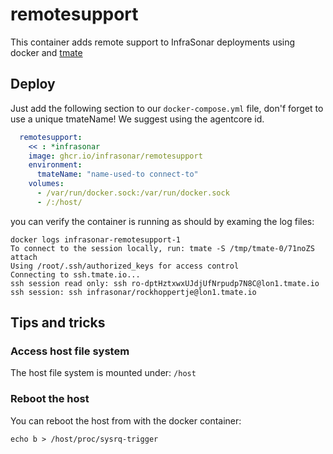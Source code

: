 # remotesupport

This container adds remote support to InfraSonar deployments using docker and [tmate](https://tmate.io/)

## Deploy

Just add the following section to our `docker-compose.yml` file, don'f forget to use a unique tmateName!
We suggest using the agentcore id.

```yaml
  remotesupport:
    << : *infrasonar
    image: ghcr.io/infrasonar/remotesupport
    environment:
      tmateName: "name-used-to connect-to"
    volumes:
      - /var/run/docker.sock:/var/run/docker.sock
      - /:/host/
```

you can verify the container is running as should by examing the log files:

```
docker logs infrasonar-remotesupport-1
To connect to the session locally, run: tmate -S /tmp/tmate-0/71noZS attach
Using /root/.ssh/authorized_keys for access control
Connecting to ssh.tmate.io...
ssh session read only: ssh ro-dptHztxwxUJdjUfNrpudp7N8C@lon1.tmate.io
ssh session: ssh infrasonar/rockhoppertje@lon1.tmate.io
```

## Tips and tricks

### Access host file system

The host file system is mounted under: `/host`

### Reboot the host

You can reboot the host from with the docker container:

```
echo b > /host/proc/sysrq-trigger
```
